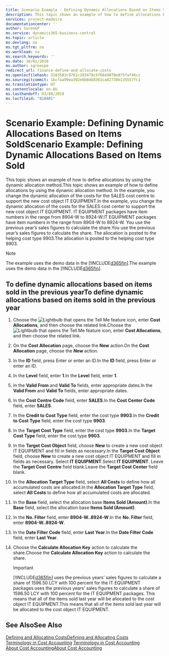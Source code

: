 ```yaml
---
title: Scenario Example - Defining Dynamic Allocations Based on Items Sold | Microsoft Docs
description: This topic shows an example of how to define allocations by using the dynamic allocation method.
services: project-madeira
documentationcenter: ''
author: SorenGP
ms.service: dynamics365-business-central
ms.topic: article
ms.devlang: na
ms.tgt_pltfrm: na
ms.workload: na
ms.search.keywords: ''
ms.date: 10/01/2018
ms.author: sgroespe
redirect_url: finance-define-and-allocate-costs
ms.openlocfilehash: 3103583c9781c283479c5f66e90f0e875faf46cc
ms.sourcegitcommit: 1bcfaa99ea302e6b84b8361ca02730b135557fc1
ms.translationtype: HT
ms.contentlocale: en-AU
ms.lasthandoff: 03/08/2019
ms.locfileid: "810401"
---
```

# <a name="scenario-example-defining-dynamic-allocations-based-on-items-sold"></a><span data-ttu-id="58802-103">Scenario Example: Defining Dynamic Allocations Based on Items Sold</span><span class="sxs-lookup"><span data-stu-id="58802-103">Scenario Example: Defining Dynamic Allocations Based on Items Sold</span></span>
<span data-ttu-id="58802-104">This topic shows an example of how to define allocations by using the dynamic allocation method.</span><span class="sxs-lookup"><span data-stu-id="58802-104">This topic shows an example of how to define allocations by using the dynamic allocation method.</span></span> <span data-ttu-id="58802-105">In the example, you change the dynamic allocation of the costs for the SALES cost centre to support the new cost object IT EQUIPMENT.</span><span class="sxs-lookup"><span data-stu-id="58802-105">In the example, you change the dynamic allocation of the costs for the SALES cost center to support the new cost object IT EQUIPMENT.</span></span> <span data-ttu-id="58802-106">IT EQUIPMENT packages have item numbers in the range from 8904-W to 8924-W.</span><span class="sxs-lookup"><span data-stu-id="58802-106">IT EQUIPMENT packages have item numbers in the range from 8904-W to 8924-W.</span></span> <span data-ttu-id="58802-107">You use the previous year’s sales figures to calculate the share.</span><span class="sxs-lookup"><span data-stu-id="58802-107">You use the previous year’s sales figures to calculate the share.</span></span> <span data-ttu-id="58802-108">The allocation is posted to the helping cost type 9903.</span><span class="sxs-lookup"><span data-stu-id="58802-108">The allocation is posted to the helping cost type 9903.</span></span>  

> [!NOTE]  
>  <span data-ttu-id="58802-109">The example uses the demo data in the [!INCLUDE[d365fin](includes/d365fin_md.md)].</span><span class="sxs-lookup"><span data-stu-id="58802-109">The example uses the demo data in the [!INCLUDE[d365fin](includes/d365fin_md.md)].</span></span>  

## <a name="to-define-dynamic-allocations-based-on-items-sold-in-the-previous-year"></a><span data-ttu-id="58802-110">To define dynamic allocations based on items sold in the previous year</span><span class="sxs-lookup"><span data-stu-id="58802-110">To define dynamic allocations based on items sold in the previous year</span></span>  

1.  <span data-ttu-id="58802-111">Choose the ![Lightbulb that opens the Tell Me feature](media/ui-search/search_small.png "Tell me what you want to do") icon, enter **Cost Allocations**, and then choose the related link.</span><span class="sxs-lookup"><span data-stu-id="58802-111">Choose the ![Lightbulb that opens the Tell Me feature](media/ui-search/search_small.png "Tell me what you want to do") icon, enter **Cost Allocations**, and then choose the related link.</span></span>  
2.  <span data-ttu-id="58802-112">On the **Cost Allocation** page, choose the **New** action.</span><span class="sxs-lookup"><span data-stu-id="58802-112">On the **Cost Allocation** page, choose the **New** action.</span></span>  
3.  <span data-ttu-id="58802-113">In the **ID** field, press Enter or enter an ID.</span><span class="sxs-lookup"><span data-stu-id="58802-113">In the **ID** field, press Enter or enter an ID.</span></span>  
4.  <span data-ttu-id="58802-114">In the **Level** field, enter **1**.</span><span class="sxs-lookup"><span data-stu-id="58802-114">In the **Level** field, enter **1**.</span></span>  
5.  <span data-ttu-id="58802-115">In the **Valid From** and **Valid To** fields, enter appropriate dates.</span><span class="sxs-lookup"><span data-stu-id="58802-115">In the **Valid From** and **Valid To** fields, enter appropriate dates.</span></span>  
6.  <span data-ttu-id="58802-116">In the **Cost Centre Code** field, enter **SALES**.</span><span class="sxs-lookup"><span data-stu-id="58802-116">In the **Cost Center Code** field, enter **SALES**.</span></span>  
7.  <span data-ttu-id="58802-117">In the **Credit to Cost Type** field, enter the cost type **9903**.</span><span class="sxs-lookup"><span data-stu-id="58802-117">In the **Credit to Cost Type** field, enter the cost type **9903**.</span></span>  
8.  <span data-ttu-id="58802-118">In the **Target Cost Type** field, enter the cost type **9903**.</span><span class="sxs-lookup"><span data-stu-id="58802-118">In the **Target Cost Type** field, enter the cost type **9903**.</span></span>  
9. <span data-ttu-id="58802-119">In the **Target Cost Object** field, choose **New** to create a new cost object IT EQUIPMENT and fill in fields as necessary.</span><span class="sxs-lookup"><span data-stu-id="58802-119">In the **Target Cost Object** field, choose **New** to create a new cost object IT EQUIPMENT and fill in fields as necessary.</span></span> <span data-ttu-id="58802-120">Select **IT EQUIPMENT**.</span><span class="sxs-lookup"><span data-stu-id="58802-120">Select **IT EQUIPMENT**.</span></span> <span data-ttu-id="58802-121">Leave the **Target Cost Centre** field blank.</span><span class="sxs-lookup"><span data-stu-id="58802-121">Leave the **Target Cost Center** field blank.</span></span>  
10. <span data-ttu-id="58802-122">In the **Allocation Target Type** field, select **All Costs** to define how all accumulated costs are allocated.</span><span class="sxs-lookup"><span data-stu-id="58802-122">In the **Allocation Target Type** field, select **All Costs** to define how all accumulated costs are allocated.</span></span>  
11. <span data-ttu-id="58802-123">In the **Base** field, select the allocation base **Items Sold (Amount)**.</span><span class="sxs-lookup"><span data-stu-id="58802-123">In the **Base** field, select the allocation base **Items Sold (Amount)**.</span></span>  
12. <span data-ttu-id="58802-124">In the **No. Filter** field, enter **8904-W..8924-W**.</span><span class="sxs-lookup"><span data-stu-id="58802-124">In the **No. Filter** field, enter **8904-W..8924-W**.</span></span>  
13. <span data-ttu-id="58802-125">In the **Date Filter Code** field, enter **Last Year**.</span><span class="sxs-lookup"><span data-stu-id="58802-125">In the **Date Filter Code** field, enter **Last Year**.</span></span>  
14. <span data-ttu-id="58802-126">Choose the **Calculate Allocation Key** action to calculate the share.</span><span class="sxs-lookup"><span data-stu-id="58802-126">Choose the **Calculate Allocation Key** action to calculate the share.</span></span>  

    > [!IMPORTANT]  
    >  [!INCLUDE[d365fin](includes/d365fin_md.md)] <span data-ttu-id="58802-127">uses the previous years’ sales figures to calculate a share of 1596.50 LCY with 100 percent for the IT EQUIPMENT packages.</span><span class="sxs-lookup"><span data-stu-id="58802-127">uses the previous years’ sales figures to calculate a share of 1596.50 LCY with 100 percent for the IT EQUIPMENT packages.</span></span> <span data-ttu-id="58802-128">This means that all of the items sold last year will be allocated to the cost object IT EQUIPMENT.</span><span class="sxs-lookup"><span data-stu-id="58802-128">This means that all of the items sold last year will be allocated to the cost object IT EQUIPMENT.</span></span>  

## <a name="see-also"></a><span data-ttu-id="58802-129">See Also</span><span class="sxs-lookup"><span data-stu-id="58802-129">See Also</span></span>  
[<span data-ttu-id="58802-130">Defining and Allocating Costs</span><span class="sxs-lookup"><span data-stu-id="58802-130">Defining and Allocating Costs</span></span>](finance-define-and-allocate-costs.md)  
<span data-ttu-id="58802-131">[Terminology in Cost Accounting](finance-terminology-in-cost-accounting.md) </span><span class="sxs-lookup"><span data-stu-id="58802-131">[Terminology in Cost Accounting](finance-terminology-in-cost-accounting.md) </span></span>  
[<span data-ttu-id="58802-132">About Cost Accounting</span><span class="sxs-lookup"><span data-stu-id="58802-132">About Cost Accounting</span></span>](finance-about-cost-accounting.md)
